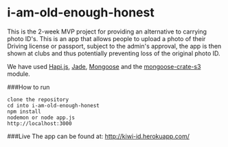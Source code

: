 # i-am-old-enough-honest

This is the 2-week MVP project for providing an alternative to carrying photo ID's. This is an app that allows people to upload a photo of their Driving license or passport, subject to the admin's approval, the app is then shown at clubs and thus potentially preventing loss of the original photo ID. 

We have used [Hapi.js](http://hapijs.com/), [Jade](http://jade-lang.com/), [Mongoose](http://mongoosejs.com/) and the [mongoose-crate-s3](https://www.npmjs.com/package/mongoose-crate-s3) module.

###How to run

```
clone the repository
cd into i-am-old-enough-honest
npm install
nodemon or node app.js
http://localhost:3000
```
###Live
The app can be found at: http://kiwi-id.herokuapp.com/
